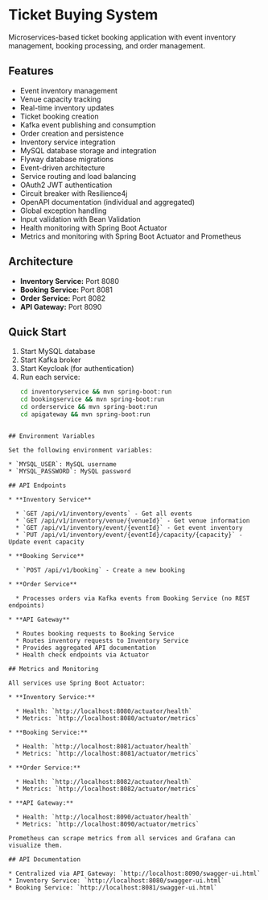 # Ticket Buying System

Microservices-based ticket booking application with event inventory management, booking processing, and order management.

## Features

- Event inventory management
- Venue capacity tracking
- Real-time inventory updates
- Ticket booking creation
- Kafka event publishing and consumption
- Order creation and persistence
- Inventory service integration
- MySQL database storage and integration
- Flyway database migrations
- Event-driven architecture
- Service routing and load balancing
- OAuth2 JWT authentication
- Circuit breaker with Resilience4j
- OpenAPI documentation (individual and aggregated)
- Global exception handling
- Input validation with Bean Validation
- Health monitoring with Spring Boot Actuator
- Metrics and monitoring with Spring Boot Actuator and Prometheus

## Architecture

- **Inventory Service:** Port 8080
- **Booking Service:** Port 8081
- **Order Service:** Port 8082
- **API Gateway:** Port 8090

## Quick Start

1. Start MySQL database
2. Start Kafka broker
3. Start Keycloak (for authentication)
4. Run each service:
   ```bash
   cd inventoryservice && mvn spring-boot:run
   cd bookingservice && mvn spring-boot:run
   cd orderservice && mvn spring-boot:run
   cd apigateway && mvn spring-boot:run
   ```

```

## Environment Variables

Set the following environment variables:

* `MYSQL_USER`: MySQL username
* `MYSQL_PASSWORD`: MySQL password

## API Endpoints

* **Inventory Service**

  * `GET /api/v1/inventory/events` - Get all events
  * `GET /api/v1/inventory/venue/{venueId}` - Get venue information
  * `GET /api/v1/inventory/event/{eventId}` - Get event inventory
  * `PUT /api/v1/inventory/event/{eventId}/capacity/{capacity}` - Update event capacity

* **Booking Service**

  * `POST /api/v1/booking` - Create a new booking

* **Order Service**

  * Processes orders via Kafka events from Booking Service (no REST endpoints)

* **API Gateway**

  * Routes booking requests to Booking Service
  * Routes inventory requests to Inventory Service
  * Provides aggregated API documentation
  * Health check endpoints via Actuator

## Metrics and Monitoring

All services use Spring Boot Actuator:

* **Inventory Service:**

  * Health: `http://localhost:8080/actuator/health`
  * Metrics: `http://localhost:8080/actuator/metrics`

* **Booking Service:**

  * Health: `http://localhost:8081/actuator/health`
  * Metrics: `http://localhost:8081/actuator/metrics`

* **Order Service:**

  * Health: `http://localhost:8082/actuator/health`
  * Metrics: `http://localhost:8082/actuator/metrics`

* **API Gateway:**

  * Health: `http://localhost:8090/actuator/health`
  * Metrics: `http://localhost:8090/actuator/metrics`

Prometheus can scrape metrics from all services and Grafana can visualize them.

## API Documentation

* Centralized via API Gateway: `http://localhost:8090/swagger-ui.html`
* Inventory Service: `http://localhost:8080/swagger-ui.html`
* Booking Service: `http://localhost:8081/swagger-ui.html`
```
